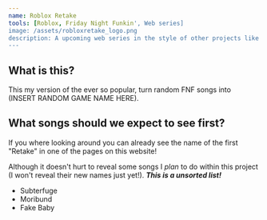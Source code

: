 ```yaml
---
name: Roblox Retake
tools: [Roblox, Friday Night Funkin', Web series]
image: /assets/robloxretake_logo.png
description: A upcoming web series in the style of other projects like "Mario Mix," or "Roblox Mix!"
---
```


## What is this?

This my version of the ever so popular, turn random FNF songs into (INSERT RANDOM GAME NAME HERE).

## What songs should we expect to see first?

If you where looking around you can already see the name of the first "Retake" in one of the pages on this website!

Although it doesn't hurt to reveal some songs I _plan_ to do within this project (I won't reveal their new names just yet!). _**This is a unsorted list!**_

* Subterfuge
* Moribund
* Fake Baby
